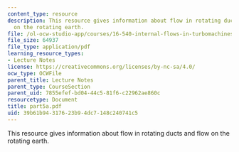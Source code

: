 ```yaml
---
content_type: resource
description: This resource gives information about flow in rotating ducts and flow
  on the rotating earth.
file: /ol-ocw-studio-app/courses/16-540-internal-flows-in-turbomachines-spring-2006/39b61b94317623b94dc7148c240741c5_part5a.pdf
file_size: 64937
file_type: application/pdf
learning_resource_types:
- Lecture Notes
license: https://creativecommons.org/licenses/by-nc-sa/4.0/
ocw_type: OCWFile
parent_title: Lecture Notes
parent_type: CourseSection
parent_uid: 7855efef-bd04-44c5-81f6-c22962ae860c
resourcetype: Document
title: part5a.pdf
uid: 39b61b94-3176-23b9-4dc7-148c240741c5
---
```

This resource gives information about flow in rotating ducts and flow on the rotating earth.